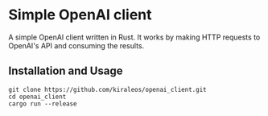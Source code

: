 # Simple OpenAI client
A simple OpenAI client written in Rust. It works by making HTTP requests to OpenAI's API and consuming the results.
## Installation and Usage
```
git clone https://github.com/kiraleos/openai_client.git
cd openai_client
cargo run --release
```
